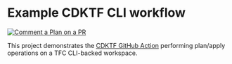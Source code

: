 # Example CDKTF CLI workflow

[![Comment a Plan on a PR](https://github.com/danbarr/hc22-gitops-cdktf/actions/workflows/pr-comment.yaml/badge.svg)](https://github.com/danbarr/hc22-gitops-cdktf/actions/workflows/pr-comment.yaml)

This project demonstrates the [CDKTF GitHub Action](https://github.com/marketplace/actions/terraform-cdk-action) performing plan/apply operations on a TFC CLI-backed workspace.
